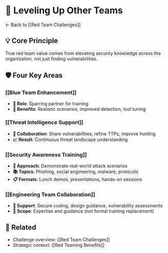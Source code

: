 # 🚀 Leveling Up Other Teams

← Back to [[Red Team Challenges]]

## 💡 Core Principle
True red team value comes from elevating security knowledge across the organization, not just finding vulnerabilities.

## 🛡️ Four Key Areas

### [[Blue Team Enhancement]]
- **🥊 Role**: Sparring partner for training
- **🎯 Benefits**: Realistic scenarios, improved detection, tool tuning

### [[Threat Intelligence Support]]
- **🤝 Collaboration**: Share vulnerabilities, refine TTPs, improve hunting
- **📈 Result**: Continuous threat landscape understanding

### [[Security Awareness Training]]
- **🎯 Approach**: Demonstrate real-world attack scenarios
- **📚 Topics**: Phishing, social engineering, malware, protocols
- **📋 Formats**: Lunch demos, presentations, hands-on sessions

### [[Engineering Team Collaboration]]
- **🔧 Support**: Secure coding, design guidance, vulnerability assessments
- **📏 Scope**: Expertise and guidance (not formal training replacement)

## 🔗 Related
- Challenge overview: [[Red Team Challenges]]
- Strategic context: [[Red Teaming Benefits]]
